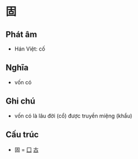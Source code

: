 # 固

## Phát âm
* Hán Việt: cố

## Nghĩa
* vốn có

## Ghi chú
* vốn có là lâu đời (cổ) được truyền miệng (khẩu)

## Cấu trúc
* 固 = [囗](囗.md) [古](古.md)

<script>window.HANZI_FIELD='固';</script>